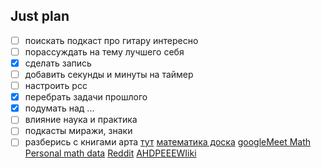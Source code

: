 ## Just plan
- [ ] поискать подкаст про гитару интересно
- [ ] порассуждать на тему лучшего себя
- [x] сделать запись
- [ ] добавить секунды и минуты на таймер
- [ ] настроить рсс
- [x] перебрать задачи прошлого
- [x] подумать над ...
- [ ] влияние наука и практика
- [ ] подкасты миражи, знаки
- [ ] разберись с книгами арта [тут](https://t.me/worldNekro2/539)
[математика доска](https://talamus.online/invite/TYOP2O5AY8HG38OO1YEYR801G6GQY1FK)
[googleMeet Math](https://meet.google.com/ain-yxox-ibx)
[Personal math data](https://docs.google.com/spreadsheets/d/12ffL7L9NjPExQYl71ydzsVcF4KaMkO_VN9FtxGcJdL0/edit?usp=sharing)
[Reddit](https://www.reddit.com/)
[AHDPEEEWIiki](https://ahdpeee.github.io/aHDpeeeWiki/) 

